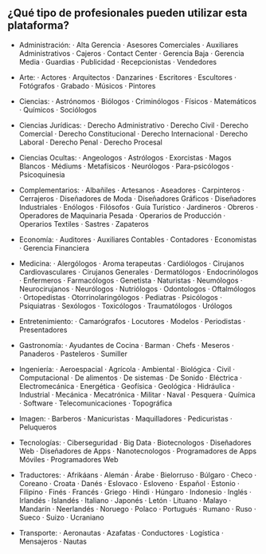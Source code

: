 ## ¿Qué tipo de profesionales pueden utilizar esta plataforma?
+ Administración:
· Alta Gerencia
· Asesores Comerciales
· Auxiliares Administrativos
· Cajeros
· Contact Center
· Gerencia Baja
· Gerencia Media
· Guardias
· Publicidad
· Recepcionistas
· Vendedores

+ Arte:
· Actores
· Arquitectos
· Danzarines
· Escritores
· Escultores
· Fotógrafos
· Grabado
· Músicos
· Pintores

+ Ciencias:
· Astrónomos
· Biólogos
· Criminólogos
· Físicos
· Matemáticos
· Químicos
· Sociólogos

+ Ciencias Jurídicas:
· Derecho Administrativo
· Derecho Civil
· Derecho Comercial
· Derecho Constitucional
· Derecho Internacional
· Derecho Laboral
· Derecho Penal
· Derecho Procesal

+ Ciencias Ocultas:
· Angeologos
· Astrólogos
· Exorcistas
· Magos Blancos
· Médiums
· Metafísicos
· Neurólogos
· Para-psicólogos
· Psicoquinesia

+ Complementarios:
· Albañiles
· Artesanos
· Aseadores
· Carpinteros
· Cerrajeros
· Diseñadores de Moda
· Diseñadores Gráficos
· Diseñadores Industriales
· Enólogos
· Filósofos
· Guía Turístico
· Jardineros
· Obreros
· Operadores de Maquinaria Pesada
· Operarios de Producción
· Operarios Textiles
· Sastres
· Zapateros

+ Economía:
· Auditores
· Auxiliares Contables
· Contadores
· Economistas
· Gerencia Financiera

+ Medicina:
· Alergólogos
· Aroma terapeutas
· Cardiólogos
· Cirujanos Cardiovasculares
· Cirujanos Generales
· Dermatólogos
· Endocrinólogos
· Enfermeros
· Farmacólogos
· Genetista
· Naturistas
· Neumólogos
· Neurocirujanos
· Neurólogos
· Nutriólogos
· Odontologos
· Oftalmólogos
· Ortopedistas
· Otorrinolaringólogos
· Pediatras
· Psicólogos
· Psiquiatras
· Sexólogos
· Toxicólogos
· Traumatólogos
· Urólogos

+ Entretenimiento:
· Camarógrafos
· Locutores
· Modelos
· Periodistas
· Presentadores

+ Gastronomía:
· Ayudantes de Cocina
· Barman
· Chefs
· Meseros
· Panaderos
· Pasteleros
· Sumiller

+ Ingeniería:
· Aeroespacial
· Agrícola
· Ambiental
· Biológica
· Civil
· Computacional
· De alimentos
· De sistemas
· De Sonido
· Eléctrica
· Electromecánica
· Energética
· Geofísica
· Geológica
· Hidráulica
· Industrial
· Mecánica
· Mecatrónica
· Militar
· Naval
· Pesquera
· Química
· Software
· Telecomunicaciones
· Topográfica

+ Imagen:
· Barberos
· Manicuristas
· Maquilladores
· Pedicuristas
· Peluqueros

+ Tecnologías:
· Ciberseguridad
· Big Data
· Biotecnologos
· Diseñadores Web
· Diseñadores de Apps
· Nanotecnologos
· Programadores de Apps Móviles
· Programadores Web

+ Traductores:
· Afrikáans
· Alemán
· Árabe
· Bielorruso
· Búlgaro
· Checo
· Coreano
· Croata
· Danés
· Eslovaco
· Esloveno
· Español
· Estonio
· Filipino
· Finés
· Francés
· Griego
· Hindi
· Húngaro
· Indonesio
· Inglés
· Irlandés
· Islandés
· Italiano
· Japonés
· Letón
· Lituano
· Malayo
· Mandarín
· Neerlandés
· Noruego
· Polaco
· Portugués
· Rumano
· Ruso
· Sueco
· Suizo
· Ucraniano

+ Transporte:
· Aeronautas
· Azafatas
· Conductores
· Logística
· Mensajeros
· Nautas
